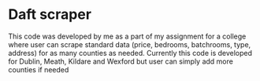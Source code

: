 # Daft scraper 

This code was developed by me as a part of my assignment for a college where user can scrape standard data (price, bedrooms, batchrooms, type, address) for as many counties as needed. Currently this code is developed for Dublin, Meath, Kildare and Wexford but user can simply add more counties if needed
